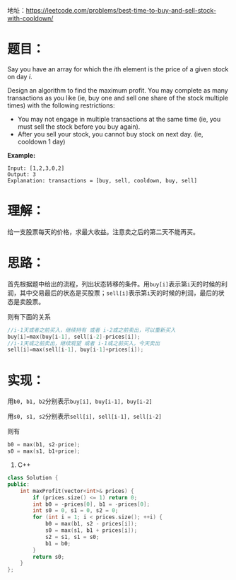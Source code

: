地址：https://leetcode.com/problems/best-time-to-buy-and-sell-stock-with-cooldown/

# 题目：

Say you have an array for which the *i*th element is the price of a given stock on day *i*.

Design an algorithm to find the maximum profit. You may complete as many transactions as you like (ie, buy one and sell one share of the stock multiple times) with the following restrictions:

- You may not engage in multiple transactions at the same time (ie, you must sell the stock before you buy again).
- After you sell your stock, you cannot buy stock on next day. (ie, cooldown 1 day)

**Example:**

```
Input: [1,2,3,0,2]
Output: 3 
Explanation: transactions = [buy, sell, cooldown, buy, sell]
```

# 理解：

给一支股票每天的价格，求最大收益。注意卖之后的第二天不能再买。

# 思路：

首先根据题中给出的流程，列出状态转移的条件。用`buy[i]`表示第`i`天的时候的利润，其中交易最后的状态是买股票；`sell[i]`表示第`i`天的时候的利润，最后的状态是卖股票。

则有下面的关系

```cpp
//i-1天或者之前买入，继续持有 或者 i-2或之前卖出，可以重新买入
buy[i]=max(buy[i-1], sell[i-2]-prices[i]);
//i-1天或之前卖出，继续观望 或者 i-1或之前买入，今天卖出
sell[i]=max(sell[i-1], buy[i-1]+prices[i]);
```

# 实现：

用`b0, b1, b2`分别表示`buy[i], buy[i-1], buy[i-2]`

用`s0, s1, s2`分别表示`sell[i], sell[i-1], sell[i-2]`

则有

```cpp
b0 = max(b1, s2-price);
s0 = max(s1, b1+price);
```

1. C++

```cpp
class Solution {
public:
	int maxProfit(vector<int>& prices) {
		if (prices.size() <= 1) return 0;
		int b0 = -prices[0], b1 = -prices[0];
		int s0 = 0, s1 = 0, s2 = 0;
		for (int i = 1; i < prices.size(); ++i) {
			b0 = max(b1, s2 - prices[i]);
			s0 = max(s1, b1 + prices[i]);
			s2 = s1, s1 = s0;
			b1 = b0;
		}
		return s0;
	}
};
```
